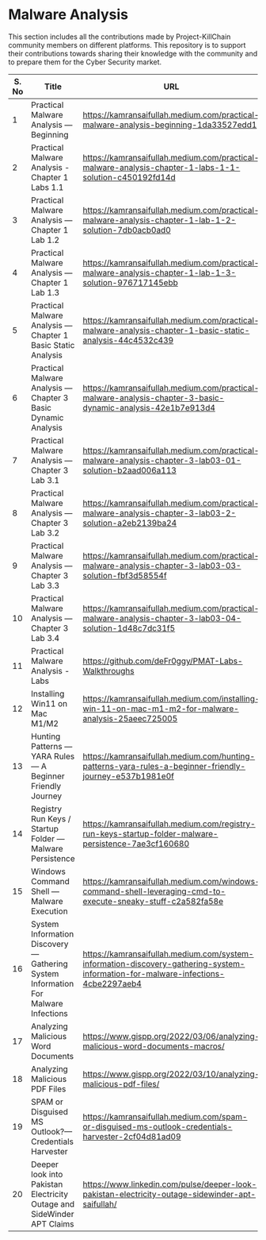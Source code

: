 # Malware Analysis

This section includes all the contributions made by Project-KillChain community members on different platforms. This repository is to support their contributions towards sharing their knowledge with the community and to prepare them for the Cyber Security market.

| S. No | Title | URL  | Contributor/Author Name |
| ----- | ----- | ---  |------------------------|
| 1 | Practical Malware Analysis — Beginning | https://kamransaifullah.medium.com/practical-malware-analysis-beginning-1da33527edd1 |  [Kamran Saifullah](https://www.linkedin.com/in/kamransaifullah/) |
| 2 | Practical Malware Analysis - Chapter 1 Labs 1.1 | https://kamransaifullah.medium.com/practical-malware-analysis-chapter-1-labs-1-1-solution-c450192fd14d |  [Kamran Saifullah](https://www.linkedin.com/in/kamransaifullah/) |
| 3 | Practical Malware Analysis — Chapter 1 Lab 1.2 | https://kamransaifullah.medium.com/practical-malware-analysis-chapter-1-lab-1-2-solution-7db0acb0ad0 |  [Kamran Saifullah](https://www.linkedin.com/in/kamransaifullah/) |
| 4 | Practical Malware Analysis — Chapter 1 Lab 1.3 | https://kamransaifullah.medium.com/practical-malware-analysis-chapter-1-lab-1-3-solution-976717145ebb |  [Kamran Saifullah](https://www.linkedin.com/in/kamransaifullah/) |
| 5 | Practical Malware Analysis — Chapter 1 Basic Static Analysis | https://kamransaifullah.medium.com/practical-malware-analysis-chapter-1-basic-static-analysis-44c4532c439 |  [Kamran Saifullah](https://www.linkedin.com/in/kamransaifullah/) |
| 6 | Practical Malware Analysis — Chapter 3 Basic Dynamic Analysis | https://kamransaifullah.medium.com/practical-malware-analysis-chapter-3-basic-dynamic-analysis-42e1b7e913d4 |  [Kamran Saifullah](https://www.linkedin.com/in/kamransaifullah/) |
| 7 | Practical Malware Analysis — Chapter 3 Lab 3.1 | https://kamransaifullah.medium.com/practical-malware-analysis-chapter-3-lab03-01-solution-b2aad006a113 |  [Kamran Saifullah](https://www.linkedin.com/in/kamransaifullah/) |
| 8 | Practical Malware Analysis — Chapter 3 Lab 3.2 | https://kamransaifullah.medium.com/practical-malware-analysis-chapter-3-lab03-2-solution-a2eb2139ba24 |  [Kamran Saifullah](https://www.linkedin.com/in/kamransaifullah/) |
| 9 | Practical Malware Analysis — Chapter 3 Lab 3.3 | https://kamransaifullah.medium.com/practical-malware-analysis-chapter-3-lab03-03-solution-fbf3d58554f |  [Kamran Saifullah](https://www.linkedin.com/in/kamransaifullah/) |
| 10 | Practical Malware Analysis — Chapter 3 Lab 3.4 | https://kamransaifullah.medium.com/practical-malware-analysis-chapter-3-lab03-04-solution-1d48c7dc31f5 |  [Kamran Saifullah](https://www.linkedin.com/in/kamransaifullah/) |
| 11 | Practical Malware Analysis - Labs | https://github.com/deFr0ggy/PMAT-Labs-Walkthroughs |  [Kamran Saifullah](https://www.linkedin.com/in/kamransaifullah/) |
| 12 | Installing Win11 on Mac M1/M2 | https://kamransaifullah.medium.com/installing-win-11-on-mac-m1-m2-for-malware-analysis-25aeec725005 |  [Kamran Saifullah](https://www.linkedin.com/in/kamransaifullah/) |
| 13 | Hunting Patterns — YARA Rules — A Beginner Friendly Journey | https://kamransaifullah.medium.com/hunting-patterns-yara-rules-a-beginner-friendly-journey-e537b1981e0f |  [Kamran Saifullah](https://www.linkedin.com/in/kamransaifullah/) |
| 14 | Registry Run Keys / Startup Folder — Malware Persistence | https://kamransaifullah.medium.com/registry-run-keys-startup-folder-malware-persistence-7ae3cf160680 |  [Kamran Saifullah](https://www.linkedin.com/in/kamransaifullah/) |
| 15 | Windows Command Shell — Malware Execution | https://kamransaifullah.medium.com/windows-command-shell-leveraging-cmd-to-execute-sneaky-stuff-c2a582fa58e |  [Kamran Saifullah](https://www.linkedin.com/in/kamransaifullah/) |
| 16 | System Information Discovery — Gathering System Information For Malware Infections | https://kamransaifullah.medium.com/system-information-discovery-gathering-system-information-for-malware-infections-4cbe2297aeb4 |  [Kamran Saifullah](https://www.linkedin.com/in/kamransaifullah/) |
| 17 | Analyzing Malicious Word Documents | https://www.gispp.org/2022/03/06/analyzing-malicious-word-documents-macros/ |  [Kamran Saifullah](https://www.linkedin.com/in/kamransaifullah/) |
| 18 | Analyzing Malicious PDF Files | https://www.gispp.org/2022/03/10/analyzing-malicious-pdf-files/ |  [Kamran Saifullah](https://www.linkedin.com/in/kamransaifullah/) |
| 19 | SPAM or Disguised MS Outlook?— Credentials Harvester | https://kamransaifullah.medium.com/spam-or-disguised-ms-outlook-credentials-harvester-2cf04d81ad09 |  [Kamran Saifullah](https://www.linkedin.com/in/kamransaifullah/) |
| 20 | Deeper look into Pakistan Electricity Outage and SideWinder APT Claims | https://www.linkedin.com/pulse/deeper-look-pakistan-electricity-outage-sidewinder-apt-saifullah/ |  [Kamran Saifullah](https://www.linkedin.com/in/kamransaifullah/) |
